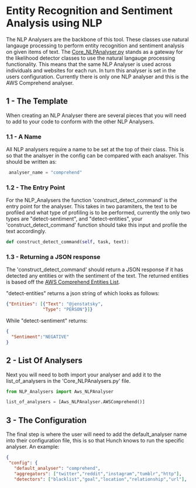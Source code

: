 # Entity Recognition and Sentiment Analysis using NLP
The NLP Analysers are the backbone of this tool. These classes use natural langauge processing to perform entity recognition and sentiment analysis on given items of text. The [Core_NLPAnalyser.py](https://github.com/user1342/Hunch/blob/master/Core_NLPAnalyser.py) stands as a gateway for the likelihood detector classes to use the natural langauge processing functionality. This means that the same NLP Analyser is used across individuals and websites for each run. In turn this analyser is set in the users configuration. Currently there is only one NLP analyser and this is the AWS Comprehend analyser.  

## 1 - The Template
When creating an NLP Analyser there are several pieces that you will need to add to your code to conform with the other NLP Analysers. 

### 1.1 - A Name
All NLP analysers require a name to be set at the top of their class. This is so that the analsyer in the config can be compared with each analsyer. This should be written as:

```python
 analyser_name = "comprehend"
```

### 1.2 - The Entry Point
For the NLP_Analysers the function 'construct_detect_command' is the entry point for the analyser. This takes in two paramiters, the text to be profiled and what type of profiling is to be performed, currently the only two types are "detect-sentiment", and "detect-entities", your 'construct_detect_command' function should take this input and profile the text accordingly. 

```python
def construct_detect_command(self, task, text):
```

### 1.3 - Returning a JSON response
The 'construct_detect_command' should return a JSON response if it has detected any entities or with the sentiment of the text. The returned entities is based off the [AWS Comprehend Entities List](https://docs.aws.amazon.com/comprehend/latest/dg/how-entities.html).     
     
"detect-entities" returns a json string of which looks as follows:
```json
{"Entities": [{"Text": "@jenstatsky",
              "Type": "PERSON"}]}
```
While "detect-sentiment" returns:

```json
{  
  "Sentiment":"NEGATIVE"
}
```

## 2 - List Of Analysers
Next you will need to both import your analyser and add it to the list_of_analysers in the 'Core_NLPAnalysers.py' file. 

```python
from NLP_Analysers import Aws_NLPAnalyser

list_of_analysers = [Aws_NLPAnalyser.AWSComprehend()]
```

## 3 - The Configuration
 The final step is where the user will need to add the default_analyser name into their configuration file, this is so that Hunch knows to run the specific analyser. An example:
 
 ```json
 {
  "config": {
    "default_analyser": "comprehend",
    "aggregators": ["twitter","reddit","instagram","tumblr","http"],
    "detectors": ["blacklist","goal","location","relationship","url"],
 ```
        
